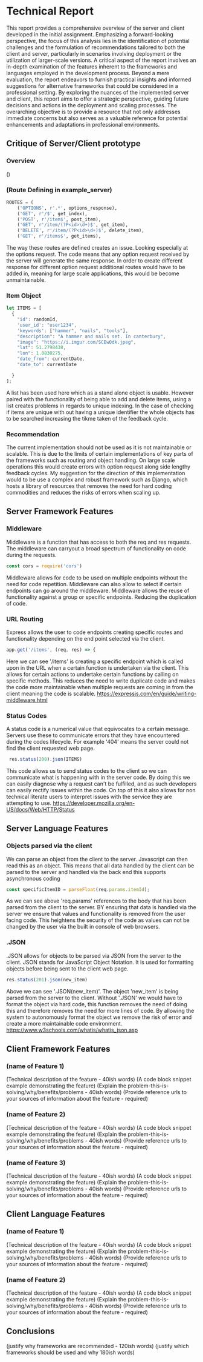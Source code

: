 Technical Report
================


This report provides a comprehensive overview of the server and client developed in the initial assignment. Emphasizing a forward-looking perspective, the focus of this analysis lies in the identification of potential challenges and the formulation of recommendations tailored to both the client and server, particularly in scenarios involving deployment or the utilization of larger-scale versions. A critical aspect of the report involves an in-depth examination of the features inherent to the frameworks and languages employed in the development process. Beyond a mere evaluation, the report endeavors to furnish practical insights and informed suggestions for alternative frameworks that could be considered in a professional setting. By exploring the nuances of the implemented server and client, this report aims to offer a strategic perspective, guiding future decisions and actions in the deployment and scaling processes. The overarching objective is to provide a resource that not only addresses immediate concerns but also serves as a valuable reference for potential enhancements and adaptations in professional environments.


Critique of Server/Client prototype
---------------------

### Overview
()

### (Route Defining in example_server)

```python
ROUTES = (
    ('OPTIONS', r'.*', options_response),
    ('GET', r'/$', get_index),
    ('POST', r'/item$', post_item),
    ('GET', r'/item/(?P<id>\d+)$', get_item),
    ('DELETE', r'/item/(?P<id>\d+)$', delete_item),
    ('GET', r'/items$', get_items),
```

The way these routes are defined creates an issue. Looking especially at the options request. The code means that any option request received by the server will generate the same response. In order to create different response for different option request additional routes would have to be added in, meaning for large scale applications, this would be become unmaintainable.


### Item Object

```javascript
let ITEMS = [
  {
    "id": randomId,
    'user_id': "user1234",
    'keywords': ["hammer", "nails", "tools"],
    "description": "A hammer and nails set. In canterbury",
    "image": "https://i.imgur.com/SCEwQdk.jpeg",
    "lat": 51.2798438,
    "lon": 1.0830275,
    "date_from": currentDate,
    "date_to": currentDate

  }
];
```
A list has been used here which as a stand alone object is usable. However paired with the functionality of being able to add and delete items, using a list creates problems in regards to unique indexing. In the case of checking if items are unique with out having a unique identifier the whole objects has to be searched increasing the tikme taken of the feedback cycle.

### Recommendation
The current implementation should not be used as it is not maintainable or scalable. This is due to the limits of certain implementations of key parts of the frameworks such as routing and object handling. On large scale operations this would create errors with option request along side lengthy feedback cycles.
My suggestion for the direction of this implementation would to be use a complex and robust framework such as Django, which hosts a library of resources that removes the need for hard coding commodities and reduces the risks of errors when scaling up.


Server Framework Features
-------------------------

### Middleware

Middleware is a function that has access to both the req and res requests. The middleware can carryout a broad spectrum of functionality on code during the requests.
```javascript
const cors = require('cors')
```
Middleware allows for code to be used on multiple endpoints without the need for code repetition. Middleware can also allow to select if certain endpoints can go around the middleware. Middleware allows the reuse of functionality against a group or specific endpoints. Reducing the duplication of code.


### URL Routing

Express allows the user to code endpoints creating specific routes and functionality depending on the end point selected via the client. 
```javascript
app.get('/items', (req, res) => {
```
Here we can see '/items' is creating a specific endpoint which is called upon in the URL when a certain function is undertaken via the client. This allows for certain actions to undertake certain functions by calling on specific methods. This reduces the need to write duplicate code and makes the code more maintainable when multiple requests are coming in from the client meaning the code is scalable.
https://expressjs.com/en/guide/writing-middleware.html


### Status Codes

A status code is a numerical value that equivocates to a certain message. Servers use these to communicate errors that they have encountered during the codes lifecycle. For example '404' means the server could not find the client requested web page.
```javascript
 res.status(200).json(ITEMS)
```
This code allows us to send status codes to the client so we can communicate what is happening with in the server code. By doing this we can easily diagnose why a request can't be fulfilled, and as such developers can easily rectify issues within the code. On top of this it also allows for non technical literate users to interpret issues with the service they are attempting to use.
https://developer.mozilla.org/en-US/docs/Web/HTTP/Status


Server Language Features
-----------------------

### Objects parsed via the client

We can parse an object from the client to the server. Javascript can then read this as an object. This means that all data handled by the client can be parsed to the server and handled via the back end this supports asynchronous coding 
```javascript
const specificItemID = parseFloat(req.params.itemId);
```
As we can see above 'req.params' references to the body that has been parsed from the client to the server. BY ensuring that data is handled via the server we ensure that values and functionality is removed from the user facing code. This heightens the security of the code as values can not be changed by the user via the built in console of web browsers. 



### .JSON 

.JSON allows for objects to be parsed via JSON from the server to the client. JSON stands for JavaScript Object Notation. It is used for formatting objects before being sent to the client web page.
```javascript
res.status(201).json(new_item)
```
Above we can see '.JSON(new_item)'. The object 'new_item' is being parsed from the server to the client. Without '.JSON' we would have to format the object via hard code, this function removes the need of doing this and therefore removes the need for more lines of code. By allowing the system to autonomously format the object we remove the risk of error and create a more maintainable code environment.
https://www.w3schools.com/whatis/whatis_json.asp



Client Framework Features
-------------------------

### (name of Feature 1)

(Technical description of the feature - 40ish words)
(A code block snippet example demonstrating the feature)
(Explain the problem-this-is-solving/why/benefits/problems - 40ish words)
(Provide reference urls to your sources of information about the feature - required)


### (name of Feature 2)

(Technical description of the feature - 40ish words)
(A code block snippet example demonstrating the feature)
(Explain the problem-this-is-solving/why/benefits/problems - 40ish words)
(Provide reference urls to your sources of information about the feature - required)


### (name of Feature 3)

(Technical description of the feature - 40ish words)
(A code block snippet example demonstrating the feature)
(Explain the problem-this-is-solving/why/benefits/problems - 40ish words)
(Provide reference urls to your sources of information about the feature - required)


Client Language Features
------------------------

### (name of Feature 1)

(Technical description of the feature - 40ish words)
(A code block snippet example demonstrating the feature)
(Explain the problem-this-is-solving/why/benefits/problems - 40ish words)
(Provide reference urls to your sources of information about the feature - required)

### (name of Feature 2)

(Technical description of the feature - 40ish words)
(A code block snippet example demonstrating the feature)
(Explain the problem-this-is-solving/why/benefits/problems - 40ish words)
(Provide reference urls to your sources of information about the feature - required)



Conclusions
-----------

(justify why frameworks are recommended - 120ish words)
(justify which frameworks should be used and why 180ish words)




